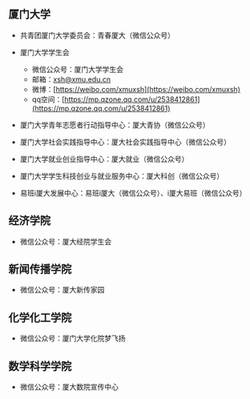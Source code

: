 ## 厦门大学

- 共青团厦门大学委员会：青春厦大（微信公众号）
- 厦门大学学生会
  - 微信公众号：厦门大学学生会
  - 邮箱：xsh@xmu.edu.cn
  - 微博：[https://weibo.com/xmuxsh](https://weibo.com/xmuxsh)
  - qq空间：[https://mp.qzone.qq.com/u/2538412861](https://mp.qzone.qq.com/u/2538412861)

- 厦门大学青年志愿者行动指导中心：厦大青协（微信公众号）
- 厦门大学社会实践指导中心：厦大社会实践指导中心（微信公众号）
- 厦门大学就业创业指导中心：厦大就业（微信公众号）
- 厦门大学学生科技创业与就业服务中心：厦大科创（微信公众号）
- 易班i厦大发展中心：易班i厦大（微信公众号）、i厦大易班（微信公众号）


## 经济学院

- 微信公众号：厦大经院学生会

## 新闻传播学院

- 微信公众号：厦大新传家园

## 化学化工学院

- 微信公众号：厦门大学化院梦飞扬

## 数学科学学院

- 微信公众号：厦大数院宣传中心
